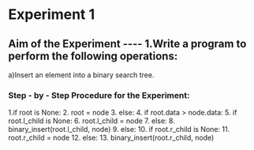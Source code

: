 # Experiment 1
## Aim of the Experiment ---- 1.Write a program to perform the following operations:
a)Insert an element into a binary search tree.

### Step - by - Step Procedure for the Experiment:
1.if root is None:
2.   root = node
3. else:
4.   if root.data > node.data:
5.      if root.l_child is None:
6.         root.l_child = node
7.      else:
8.         binary_insert(root.l_child, node)
9.   else:
10.     if root.r_child is None:
11.        root.r_child = node
12.     else:
13.        binary_insert(root.r_child, node)
